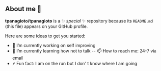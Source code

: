 ## About me 👋

**tpanagioto/tpanagioto** is a ✨ _special_ ✨ repository because its `README.md` (this file) appears on your GitHub profile.

Here are some ideas to get you started:

- 🔭 I’m currently working on self improving
- 🌱 I’m currently learning how not to talk
-- 📫 How to reach me: 24-7 via email
- ⚡ Fun fact: I am on the run but I don' t know where I am going
